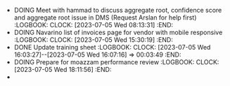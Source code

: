 - DOING Meet with hammad to discuss aggregate root, confidence score and aggregate root issue in DMS (Request Arslan for help first)
  :LOGBOOK:
  CLOCK: [2023-07-05 Wed 08:13:31]
  :END:
- DOING Navarino list of invoices page for vendor with mobile responsive
  :LOGBOOK:
  CLOCK: [2023-07-05 Wed 15:30:19]
  :END:
- DONE Update training sheet
  :LOGBOOK:
  CLOCK: [2023-07-05 Wed 16:03:27]--[2023-07-05 Wed 16:07:16] =>  00:03:49
  :END:
- DOING Prepare for moazzam performance review
  :LOGBOOK:
  CLOCK: [2023-07-05 Wed 18:11:56]
  :END:
-